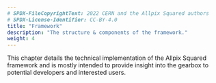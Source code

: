 ```yaml
---
# SPDX-FileCopyrightText: 2022 CERN and the Allpix Squared authors
# SPDX-License-Identifier: CC-BY-4.0
title: "Framework"
description: "The structure & components of the framework."
weight: 4
---
```


This chapter details the technical implementation of the Allpix Squared framework and is mostly intended to provide insight
into the gearbox to potential developers and interested users.
